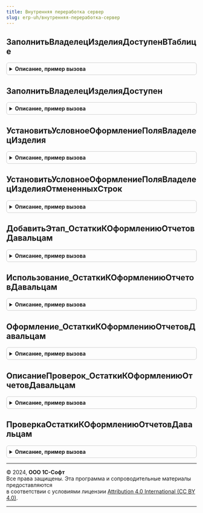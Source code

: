 ```yaml
---
title: Внутренняя переработка сервер
slug: erp-uh/внутренняя-переработка-сервер
---
```



## ЗаполнитьВладелецИзделияДоступенВТаблице
<details style="margin: 1em 0; padding: 0.5em; border: 1px solid #ccc; border-radius: 6px;">

<summary style="font-weight: bold; cursor: pointer;">Описание, пример вызова</summary>

```bsl

// Заполняет признак ВладелецИзделияДоступен в строках таблицы
//
//	Параметры:
//		Форма   - ФормаКлиентскогоПриложения - форма владелец обрабатываемой таблицы
//		Таблица - ДанныеФормыКоллекция       - обрабатываемая таблица
//		Строки  - Массив, Неопределено       - массив обрабатываемых строк
//
Процедура ЗаполнитьВладелецИзделияДоступенВТаблице(Форма, Таблица, Строки = Неопределено) Экспорт
```

Пример вызова
```bsl
ВнутренняяПереработкаСервер.ЗаполнитьВладелецИзделияДоступенВТаблице(Форма, Таблица, Строки);
```
</details>

## ЗаполнитьВладелецИзделияДоступен
<details style="margin: 1em 0; padding: 0.5em; border: 1px solid #ccc; border-radius: 6px;">

<summary style="font-weight: bold; cursor: pointer;">Описание, пример вызова</summary>

```bsl

// Заполняет служебный реквизит "ВладелецИзделияДоступен" в строке по данным указанного назначение
//
// Параметры:
//  ТекущиеДанные		 - Структура - данные обрабатываемой строки.
//  СтруктураДействий	 - Структура - описывает действия, где Ключ - наименование действия,
//  														   Значение - Структура - параметры действия.
//  КэшированныеЗначения - Структура - сохраненные значения параметров, используемых при обработке.
//
Процедура ЗаполнитьВладелецИзделияДоступен(ТекущиеДанные, СтруктураДействий, КэшированныеЗначения) Экспорт
```

Пример вызова
```bsl
ВнутренняяПереработкаСервер.ЗаполнитьВладелецИзделияДоступен(ТекущиеДанные, СтруктураДействий, КэшированныеЗначения) 
```
</details>

## УстановитьУсловноеОформлениеПоляВладелецИзделия
<details style="margin: 1em 0; padding: 0.5em; border: 1px solid #ccc; border-radius: 6px;">

<summary style="font-weight: bold; cursor: pointer;">Описание, пример вызова</summary>

```bsl

// Устанавливает условное оформление поля "Владелец изделия"
//
// Параметры:
//  Форма          - ФормаКлиентскогоПриложения - форма, для которой настраивается условное оформление
//	ИмяОбъекта     - Строка           - имя объекта
//  ИмяТЧ          - Строка           - имя таблицы формы
//  ПутиКДанным    - Структура        - имя таблицы формы
//
Процедура УстановитьУсловноеОформлениеПоляВладелецИзделия(Форма, ИмяОбъекта, ИмяТЧ, ПутиКДанным = Неопределено) Экспорт
```

Пример вызова
```bsl
ВнутренняяПереработкаСервер.УстановитьУсловноеОформлениеПоляВладелецИзделия(Форма, ИмяОбъекта, ИмяТЧ, ПутиКДанным);
```
</details>

## УстановитьУсловноеОформлениеПоляВладелецИзделияОтмененныхСтрок
<details style="margin: 1em 0; padding: 0.5em; border: 1px solid #ccc; border-radius: 6px;">

<summary style="font-weight: bold; cursor: pointer;">Описание, пример вызова</summary>

```bsl

// Устанавливает условное оформление для "Владелец изделия" для отменных строк
//
// Параметры:
//  Форма          - ФормаКлиентскогоПриложения - форма, для которой настраивается условное оформление
//	ИмяОбъекта     - Строка           - имя объекта
//  ИмяТЧ          - Строка           - имя таблицы формы
//  ПутьКЭлементам - Строка           - путь к элементам формы
//
Процедура УстановитьУсловноеОформлениеПоляВладелецИзделияОтмененныхСтрок( Экспорт
```

Пример вызова
```bsl
ВнутренняяПереработкаСервер.УстановитьУсловноеОформлениеПоляВладелецИзделияОтмененныхСтрок();
```
</details>

## ДобавитьЭтап_ОстаткиКОформлениюОтчетовДавальцам
<details style="margin: 1em 0; padding: 0.5em; border: 1px solid #ccc; border-radius: 6px;">

<summary style="font-weight: bold; cursor: pointer;">Описание, пример вызова</summary>

```bsl

// Добавляет этап в таблицу этапов закрытия месяца.
// Элементы данной таблицы являются элементами второго уровня в дереве этапов в форме закрытия месяца.
//
// Параметры:
// 	ТаблицаЭтапов - см. Обработки.ОперацииЗакрытияМесяца.ЗаполнитьОписаниеЭтаповЗакрытияМесяца
// 	ТекущийРодитель - Строка - идентификатор группы.
//
Процедура ДобавитьЭтап_ОстаткиКОформлениюОтчетовДавальцам(ТаблицаЭтапов,ТекущийРодитель) Экспорт
```

Пример вызова
```bsl
ВнутренняяПереработкаСервер.ДобавитьЭтап_ОстаткиКОформлениюОтчетовДавальцам(ТаблицаЭтапов, ТекущийРодитель) 
```
</details>

## Использование_ОстаткиКОформлениюОтчетовДавальцам
<details style="margin: 1em 0; padding: 0.5em; border: 1px solid #ccc; border-radius: 6px;">

<summary style="font-weight: bold; cursor: pointer;">Описание, пример вызова</summary>

```bsl

// Обработчики этапа
//
// Параметры:
// 	ПараметрыОбработчика - см. ЗакрытиеМесяцаСервер.ИнициализироватьПараметрыОбработчикаЭтапаЗакрытияМесяцаДляПроверки
//
Процедура Использование_ОстаткиКОформлениюОтчетовДавальцам(ПараметрыОбработчика) Экспорт
```

Пример вызова
```bsl
ВнутренняяПереработкаСервер.Использование_ОстаткиКОформлениюОтчетовДавальцам(ПараметрыОбработчика) 
```
</details>

## Оформление_ОстаткиКОформлениюОтчетовДавальцам
<details style="margin: 1em 0; padding: 0.5em; border: 1px solid #ccc; border-radius: 6px;">

<summary style="font-weight: bold; cursor: pointer;">Описание, пример вызова</summary>

```bsl

// Оформляет этап закрытия месяца.
//
// Параметры:
// 	ПараметрыОбработчика - см. ЗакрытиеМесяцаСервер.ИнициализироватьПараметрыОбработчикаЭтапаЗакрытияМесяцаДляПроверки
//
Процедура Оформление_ОстаткиКОформлениюОтчетовДавальцам(ПараметрыОбработчика) Экспорт
```

Пример вызова
```bsl
ВнутренняяПереработкаСервер.Оформление_ОстаткиКОформлениюОтчетовДавальцам(ПараметрыОбработчика) 
```
</details>

## ОписаниеПроверок_ОстаткиКОформлениюОтчетовДавальцам
<details style="margin: 1em 0; padding: 0.5em; border: 1px solid #ccc; border-radius: 6px;">

<summary style="font-weight: bold; cursor: pointer;">Описание, пример вызова</summary>

```bsl

// Проверки состояния системы, относящиеся к этапу.
//
// Параметры:
// 	ТаблицаПроверок - см. АудитСостоянияСистемы.ТаблицаПроверокСостоянияСистемы
//
Процедура ОписаниеПроверок_ОстаткиКОформлениюОтчетовДавальцам(ТаблицаПроверок) Экспорт
```

Пример вызова
```bsl
ВнутренняяПереработкаСервер.ОписаниеПроверок_ОстаткиКОформлениюОтчетовДавальцам(ТаблицаПроверок) 
```
</details>

## ПроверкаОстаткиКОформлениюОтчетовДавальцам
<details style="margin: 1em 0; padding: 0.5em; border: 1px solid #ccc; border-radius: 6px;">

<summary style="font-weight: bold; cursor: pointer;">Описание, пример вызова</summary>

```bsl

// Регистрация ошибок.
//
// Параметры:
// 	ПараметрыПроверки - см. АудитСостоянияСистемы.ИнициализироватьПараметрыПроверки
//
Процедура ПроверкаОстаткиКОформлениюОтчетовДавальцам(ПараметрыПроверки) Экспорт
```

Пример вызова
```bsl
ВнутренняяПереработкаСервер.ПроверкаОстаткиКОформлениюОтчетовДавальцам(ПараметрыПроверки) 
```
</details>

---

© 2024, **ООО 1С-Софт**  
Все права защищены. Эта программа и сопроводительные материалы предоставляются  
в соответствии с условиями лицензии [Attribution 4.0 International (CC BY 4.0)](https://creativecommons.org/licenses/by/4.0/legalcode).

---
